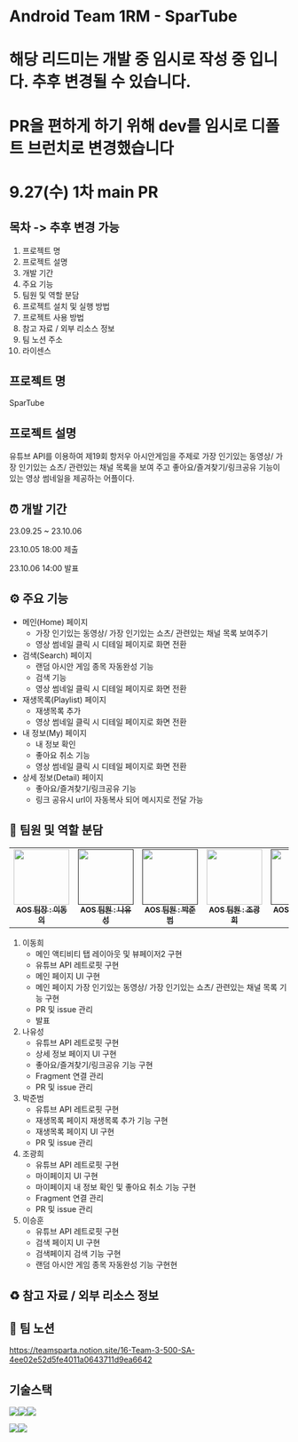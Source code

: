 # Android Team 1RM - SparTube

# 해당 리드미는 개발 중 임시로 작성 중 입니다. 추후 변경될 수 있습니다.
# PR을 편하게 하기 위해 dev를 임시로 디폴트 브런치로 변경했습니다
# 9.27(수) 1차 main PR

## 목차 -> 추후 변경 가능
1. 프로젝트 명
2. 프로젝트 설명
3. 개발 기간
4. 주요 기능
5. 팀원 및 역할 분담
6. 프로젝트 설치 및 실행 방법
7. 프로젝트 사용 방법
8. 참고 자료 / 외부 리소스 정보
9. 팀 노션 주소
10. 라이센스

## 프로젝트 명
SparTube

## 프로젝트 설명
유튜브 API를 이용하여 제19회 항저우 아시안게임을 주제로 가장 인기있는 동영상/ 가장 인기있는 쇼츠/ 관련있는 채널 목록을 보여 주고
좋아요/즐겨찾기/링크공유 기능이 있는 영상 썸네일을 제공하는 어플이다.

## ⏰ 개발 기간
23.09.25 ~ 23.10.06

23.10.05 18:00 제출

23.10.06 14:00 발표

## ⚙️ 주요 기능
- 메인(Home) 페이지
  - 가장 인기있는 동영상/ 가장 인기있는 쇼츠/ 관련있는 채널 목록 보여주기
  - 영상 썸네일 클릭 시 디테일 페이지로 화면 전환
- 검색(Search) 페이지
  - 랜덤 아시안 게임 종목 자동완성 기능
  - 검색 기능
  - 영상 썸네일 클릭 시 디테일 페이지로 화면 전환
- 재생목록(Playlist) 페이지
  - 재생목록 추가
  - 영상 썸네일 클릭 시 디테일 페이지로 화면 전환
- 내 정보(My) 페이지
  - 내 정보 확인
  - 좋아요 취소 기능
  - 영상 썸네일 클릭 시 디테일 페이지로 화면 전환
- 상세 정보(Detail) 페이지
  - 좋아요/즐겨찾기/링크공유 기능
  - 링크 공유시 url이 자동복사 되어 메시지로 전달 가능

## 🎉 팀원 및 역할 분담
<table>
  <tbody>
    <tr>
      <td align="center"><a href="https://github.com/LeeDonghee0917"><img src="https://avatars.githubusercontent.com/u/86705733?v=4" width="100px;"><br /><sub><b>AOS 팀장 : 이동의</b></sub></a><br /></a></td>
      <td align="center"><a href=""><img src="" width="100px;"><br /><sub><b>AOS 팀원 : 나유성</b></sub></a><br /></a></td>
      <td align="center"><a href=""><img src="" width="100px;"><br /><sub><b>AOS 팀원 : 박준범</b></sub></a><br /></a></td>
      <td align="center"><a href="https://github.com/ckh124"><img src="https://avatars.githubusercontent.com/u/113021323?v=4" width="100px;"><br /><sub><b>AOS 팀원 : 조광희</b></sub></a><br /></a></td>
      <td align="center"><a href=""><img src="" width="100px;"><br /><sub><b>AOS 팀원 : 이승훈</b></sub></a><br /></a></td>
     <tr/>
  </tbody>
</table>

1. 이동희
   - 메인 액티비티 탭 레이아웃 및 뷰페이저2 구현
   - 유튜브 API 레트로핏 구현
   - 메인 페이지 UI 구현
   - 메인 페이지 가장 인기있는 동영상/ 가장 인기있는 쇼츠/ 관련있는 채널 목록 기능 구현
   - PR 및 issue 관리
   - 발표
2. 나유성
   - 유튜브 API 레트로핏 구현
   - 상세 정보 페이지 UI 구현
   - 좋아요/즐겨찾기/링크공유 기능 구현
   - Fragment 연결 관리
   - PR 및 issue 관리
3. 박준범
   - 유튜브 API 레트로핏 구현
   - 재생목록 페이지 재생목록 추가 기능 구현
   - 재생목록 페이지 UI 구현
   - PR 및 issue 관리
4. 조광희
   - 유튜브 API 레트로핏 구현
   - 마이페이지 UI 구현
   - 마이페이지 내 정보 확인 및 좋아요 취소 기능 구현
   - Fragment 연결 관리
   - PR 및 issue 관리
5. 이승훈
   - 유튜브 API 레트로핏 구현
   - 검색 페이지 UI 구현
   - 검색페이지 검색 기능 구현
   - 랜덤 아시안 게임 종목 자동완성 기능 구현현

## ♻️ 참고 자료 / 외부 리소스 정보

## 📖 팀 노션
https://teamsparta.notion.site/16-Team-3-500-SA-4ee02e52d5fe4011a0643711d9ea6642

## 기술스택
<img src="https://img.shields.io/badge/github-181717?style=for-the-badge&logo=github&logoColor=white"><img src="https://img.shields.io/badge/git-F05032?style=for-the-badge&logo=git&logoColor=white"><img src="https://img.shields.io/badge/gradle-02303A?style=for-the-badge&logo=gradle&logoColor=white">

<img src="https://img.shields.io/badge/Kotlin-7F52FF?style=for-the-badge&logo=Kotlin&logoColor=white"><img src="https://img.shields.io/badge/Android-3DDC84?style=for-the-badge&logo=Android&logoColor=white">
